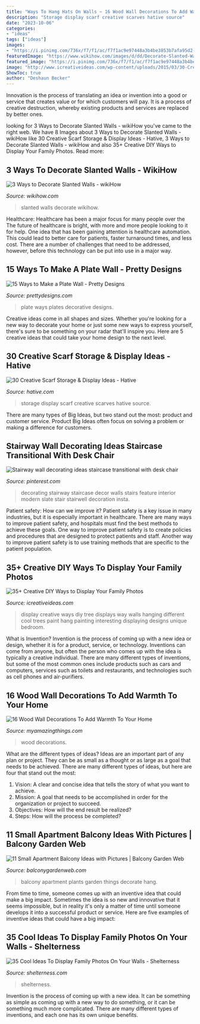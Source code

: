 ```yaml
---
title: "Ways To Hang Hats On Walls ~ 16 Wood Wall Decorations To Add Warmth To Your Home"
description: "Storage display scarf creative scarves hative source"
date: "2023-10-06"
categories:
- "ideas"
tags: ["ideas"]
images:
- "https://i.pinimg.com/736x/f7/f1/ac/f7f1ac9e97448a3b4be3853b7afa95d2--stairway-wall-decorating-stairway-walls.jpg"
featuredImage: "https://www.wikihow.com/images/d/dd/Decorate-Slanted-Walls-Step-17.jpg"
featured_image: "https://i.pinimg.com/736x/f7/f1/ac/f7f1ac9e97448a3b4be3853b7afa95d2--stairway-wall-decorating-stairway-walls.jpg"
image: "http://www.icreativeideas.com/wp-content/uploads/2015/03/30-Creative-Ways-to-Display-Your-Family-Photos-3_1.jpg"
ShowToc: true
author: "Deshaun Becker"
---
```



Innovation is the process of translating an idea or invention into a good or service that creates value or for which customers will pay. It is a process of creative destruction, whereby existing products and services are replaced by better ones.

	

		
looking for 3 Ways to Decorate Slanted Walls - wikiHow you've came to the right web. We have 8 Images about 3 Ways to Decorate Slanted Walls - wikiHow like 30 Creative Scarf Storage &amp; Display Ideas - Hative, 3 Ways to Decorate Slanted Walls - wikiHow and also 35+ Creative DIY Ways to Display Your Family Photos. Read more:
		
    
## 3 Ways To Decorate Slanted Walls - WikiHow

<img loading=lazy src="https://www.wikihow.com/images/d/dd/Decorate-Slanted-Walls-Step-17.jpg" onerror="this.onerror=null;this.src='https://tse3.mm.bing.net/th?id=OIP.VBOw0IAd9mb6ZEHSRD8H6gHaFj&amp;pid=15.1';" alt="3 Ways to Decorate Slanted Walls - wikiHow">

_Source: wikihow.com_

>slanted walls decorate wikihow. 

	

Healthcare: Healthcare has been a major focus for many people over the
The future of healthcare is bright, with more and more people looking to it for help. One idea that has been gaining attention is healthcare automation. This could lead to better care for patients, faster turnaround times, and less cost. There are a number of challenges that need to be addressed, however, before this technology can be put into use in a major way.

    
## 15 Ways To Make A Plate Wall - Pretty Designs

<img loading=lazy src="https://www.prettydesigns.com/wp-content/uploads/2015/08/15-ways-to-make-a-plate-wall.jpg" onerror="this.onerror=null;this.src='https://tse2.mm.bing.net/th?id=OIP.DBIpBA1nH5aECS-BDJKr3gHaLD&amp;pid=15.1';" alt="15 Ways to Make a Plate Wall - Pretty Designs">

_Source: prettydesigns.com_

>plate ways plates decorative designs. 

	

Creative ideas come in all shapes and sizes. Whether you're looking for a new way to decorate your home or just some new ways to express yourself, there's sure to be something on your radar that'll inspire you. Here are 5 creative ideas that could take your home design to the next level.

    
## 30 Creative Scarf Storage &amp; Display Ideas - Hative

<img loading=lazy src="https://hative.com/wp-content/uploads/2015/03/scarf-storage-ideas/7-creative-scarf-storage-and-display-ideas.jpg" onerror="this.onerror=null;this.src='https://tse2.mm.bing.net/th?id=OIP.l2aJPKQK8__Zzwv7XVX_gAHaLI&amp;pid=15.1';" alt="30 Creative Scarf Storage &amp; Display Ideas - Hative">

_Source: hative.com_

>storage display scarf creative scarves hative source. 

	

There are many types of Big Ideas, but two stand out the most: product and customer service. Product Big Ideas often focus on solving a problem or making a difference for customers.

    
## Stairway Wall Decorating Ideas Staircase Transitional With Desk Chair

<img loading=lazy src="https://i.pinimg.com/736x/f7/f1/ac/f7f1ac9e97448a3b4be3853b7afa95d2--stairway-wall-decorating-stairway-walls.jpg" onerror="this.onerror=null;this.src='https://tse2.mm.bing.net/th?id=OIP.Ik-g6ojLC4VNZcIp6c_KegHaLo&amp;pid=15.1';" alt="Stairway wall decorating ideas staircase transitional with desk chair">

_Source: pinterest.com_

>decorating stairway staircase decor walls stairs feature interior modern slate stair stairwell decoration insta. 

	

Patient safety: How can we improve it?
Patient safety is a key issue in many industries, but it is especially important in healthcare. There are many ways to improve patient safety, and hospitals must find the best methods to achieve these goals. One way to improve patient safety is to create policies and procedures that are designed to protect patients and staff. Another way to improve patient safety is to use training methods that are specific to the patient population.

    
## 35+ Creative DIY Ways To Display Your Family Photos

<img loading=lazy src="http://www.icreativeideas.com/wp-content/uploads/2015/03/30-Creative-Ways-to-Display-Your-Family-Photos-3_1.jpg" onerror="this.onerror=null;this.src='https://tse4.mm.bing.net/th?id=OIP.zLA7YAB8kJuy25400Ep4gwHaE3&amp;pid=15.1';" alt="35+ Creative DIY Ways to Display Your Family Photos">

_Source: icreativeideas.com_

>display creative ways diy tree displays way walls hanging different cool trees paint hang painting interesting displaying designs unique bedroom. 

	

What is Invention?
Invention is the process of coming up with a new idea or design, whether it is for a product, service, or technology. Inventions can come from anyone, but often the person who comes up with the idea is typically a creative individual. There are many different types of inventions, but some of the most common ones include products such as cars and computers, services such as toilets and restaurants, and technologies such as cell phones and air-purifiers.

    
## 16 Wood Wall Decorations To Add Warmth To Your Home

<img loading=lazy src="https://myamazingthings.com/wp-content/uploads/2017/01/wood-wall-decorations.jpg" onerror="this.onerror=null;this.src='https://tse1.mm.bing.net/th?id=OIP.zVeVQSv8SFJ8l99EgX5KiwHaD3&amp;pid=15.1';" alt="16 Wood Wall Decorations To Add Warmth To Your Home">

_Source: myamazingthings.com_

>wood decorations. 

	

What are the different types of ideas?
Ideas are an important part of any plan or project. They can be as small as a thought or as large as a goal that needs to be achieved. There are many different types of ideas, but here are four that stand out the most: 
1) Vision: A clear and concise idea that tells the story of what you want to achieve.
2) Mission: A goal that needs to be accomplished in order for the organization or project to succeed.
3) Objectives: How will the end result be realized? 
4) Steps: How will the process be completed?

    
## 11 Small Apartment Balcony Ideas With Pictures | Balcony Garden Web

<img loading=lazy src="http://balconygardenweb.com/wp-content/uploads/2016/02/small-balcony-11.jpg" onerror="this.onerror=null;this.src='https://tse4.mm.bing.net/th?id=OIP.Olx_XcnFFgteLe_NgCGoNgHaJ5&amp;pid=15.1';" alt="11 Small Apartment Balcony Ideas with Pictures | Balcony Garden Web">

_Source: balconygardenweb.com_

>balcony apartment plants garden things decorate hang. 

	

From time to time, someone comes up with an inventive idea that could make a big impact. Sometimes the idea is so new and innovative that it seems impossible, but in reality it's only a matter of time until someone develops it into a successful product or service. Here are five examples of inventive ideas that could have a big impact: 

    
## 35 Cool Ideas To Display Family Photos On Your Walls - Shelterness

<img loading=lazy src="https://i.shelterness.com/2012/05/mixed-and-matched-family-photos.jpg" onerror="this.onerror=null;this.src='https://tse4.mm.bing.net/th?id=OIP.lVf9C5f01KlgjINZ9sm_SwHaLJ&amp;pid=15.1';" alt="35 Cool Ideas To Display Family Photos On Your Walls - Shelterness">

_Source: shelterness.com_

>shelterness. 

	

Invention is the process of coming up with a new idea. It can be something as simple as coming up with a new way to do something, or it can be something much more complicated. There are many different types of inventions, and each one has its own unique benefits.

